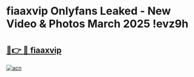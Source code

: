 # fiaaxvip Onlyfans Leaked - New Video & Photos March 2025 !evz9h

# <h2><a href="https://4e4zuf.iuczelnia.edu.pl?title=fiaaxvip&ref=evz9h">🔗👉 🔴 fiaaxvip</a></h2>

[![acn](https://github.com/user-attachments/assets/0f9c940e-d8b0-45ae-aac7-cd30a18b3e1c)](https://4e4zuf.iuczelnia.edu.pl?title=fiaaxvip&ref=evz9h)

